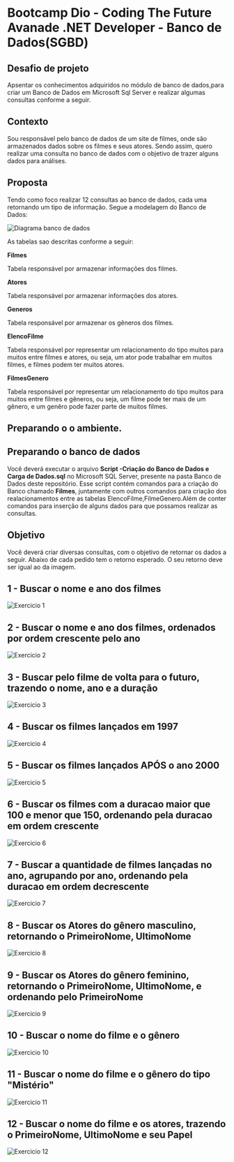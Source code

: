 # Bootcamp Dio - Coding The Future Avanade .NET Developer - Banco de Dados(SGBD)

## Desafio de projeto
Apsentar os conhecimentos adquiridos no módulo de banco de dados,para  criar um Banco de Dados em Microsoft Sql Server e realizar algumas consultas conforme a seguir.

## Contexto
Sou responsável pelo banco de dados de um site de filmes, onde são armazenados dados sobre os filmes e seus atores. Sendo assim, quero realizar uma consulta no banco de dados com o objetivo de trazer alguns dados para análises.

## Proposta
Tendo como foco realizar 12 consultas ao banco de dados, cada uma retornando um tipo de informação.
Segue a modelagem do Banco de Dados:

![Diagrama banco de dados](Imagens/diagrama.png)

As tabelas sao descritas conforme a seguir:

**Filmes**

Tabela responsável por armazenar informações dos filmes.

**Atores**

Tabela responsável por armazenar informações dos atores.

**Generos**

Tabela responsável por armazenar os gêneros dos filmes.

**ElencoFilme**

Tabela responsável por representar um relacionamento do tipo muitos para muitos entre filmes e atores, ou seja, um ator pode trabalhar em muitos filmes, e filmes
podem ter muitos atores.

**FilmesGenero**

Tabela responsável por representar um relacionamento do tipo muitos para muitos entre filmes e gêneros, ou seja, um filme pode ter mais de um gênero, e um genêro pode fazer parte de muitos filmes.

## Preparando o o ambiente.



## Preparando o banco de dados
Você deverá executar o arquivo **Script -Criação do Banco de Dados e Carga de Dados.sql** no Microsoft SQL Server, presente na pasta Banco de Dados deste repositório. Esse script contém comandos para a criação do Banco chamado **Filmes**, juntamente com outros comandos para criação dos realacionamentos entre as tabelas ElencoFilme,FilmeGenero.Além de conter comandos para inserção de alguns dados para que possamos realizar as consultas.


## Objetivo
Você deverá criar diversas consultas, com o objetivo de retornar os dados a seguir. Abaixo de cada pedido tem o retorno esperado. O seu retorno deve ser igual ao da imagem.

## 1 - Buscar o nome e ano dos filmes

![Exercicio 1](Imagens/1.png)

## 2 - Buscar o nome e ano dos filmes, ordenados por ordem crescente pelo ano

![Exercicio 2](Imagens/2.png)

## 3 - Buscar pelo filme de volta para o futuro, trazendo o nome, ano e a duração

![Exercicio 3](Imagens/3.png)

## 4 - Buscar os filmes lançados em 1997

![Exercicio 4](Imagens/4.png)

## 5 - Buscar os filmes lançados APÓS o ano 2000

![Exercicio 5](Imagens/5.png)

## 6 - Buscar os filmes com a duracao maior que 100 e menor que 150, ordenando pela duracao em ordem crescente

![Exercicio 6](Imagens/6.png)

## 7 - Buscar a quantidade de filmes lançadas no ano, agrupando por ano, ordenando pela duracao em ordem decrescente

![Exercicio 7](Imagens/7.png)

## 8 - Buscar os Atores do gênero masculino, retornando o PrimeiroNome, UltimoNome

![Exercicio 8](Imagens/8.png)

## 9 - Buscar os Atores do gênero feminino, retornando o PrimeiroNome, UltimoNome, e ordenando pelo PrimeiroNome

![Exercicio 9](Imagens/9.png)

## 10 - Buscar o nome do filme e o gênero

![Exercicio 10](Imagens/10.png)

## 11 - Buscar o nome do filme e o gênero do tipo "Mistério"

![Exercicio 11](Imagens/11.png)

## 12 - Buscar o nome do filme e os atores, trazendo o PrimeiroNome, UltimoNome e seu Papel

![Exercicio 12](Imagens/12.png)
